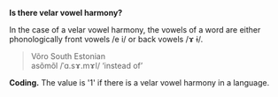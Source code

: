 **Is there velar vowel harmony?**

In the case of a velar vowel harmony, the vowels of a word are either phonologically front vowels /e i/ or back vowels /ɤ ɨ/.

>Võro South Estonian<br/>
>asõmõl /ˈɑ.sɤ.mɤl/ ‘instead of’

**Coding.** The value is '1' if there is a velar vowel harmony in a language.
